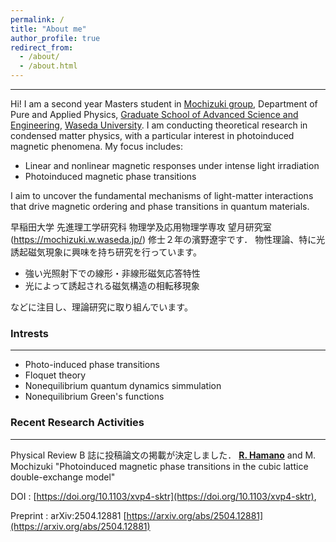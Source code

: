 ```yaml
---
permalink: /
title: "About me"
author_profile: true
redirect_from: 
  - /about/
  - /about.html
---
```


------
Hi! I am a second year Masters student in [Mochizuki group](https://mochizuki.w.waseda.jp/), Department of Pure and Applied Physics, [Graduate School of Advanced Science and Engineering](https://www.ase.sci.waseda.ac.jp/english/departments/), [Waseda University](https://www.waseda.jp/top/en/). I am conducting theoretical research in condensed matter physics, with a particular interest in photoinduced magnetic phenomena.
My focus includes:

- Linear and nonlinear magnetic responses under intense light irradiation
- Photoinduced magnetic phase transitions

I aim to uncover the fundamental mechanisms of light-matter interactions that drive magnetic ordering and phase transitions in quantum materials.

早稲田大学 先進理工学研究科 物理学及応用物理学専攻 望月研究室 (https://mochizuki.w.waseda.jp/) 修士２年の濱野遼宇です． 
物性理論、特に光誘起磁気現象に興味を持ち研究を行っています。

- 強い光照射下での線形・非線形磁気応答特性
- 光によって誘起される磁気構造の相転移現象

などに注目し、理論研究に取り組んでいます。

### Intrests
-----
- Photo-induced phase transitions
- Floquet theory
- Nonequilibrium quantum dynamics simmulation
- Nonequilibrium Green's functions


### Recent Research Activities
------
Physical Review B 誌に投稿論文の掲載が決定しました．
**<u>R. Hamano</u>** and M. Mochizuki
"Photoinduced magnetic phase transitions in the cubic lattice double-exchange model"

DOI : [https://doi.org/10.1103/xvp4-sktr](https://doi.org/10.1103/xvp4-sktr), 

Preprint : arXiv:2504.12881 [https://arxiv.org/abs/2504.12881](https://arxiv.org/abs/2504.12881)

